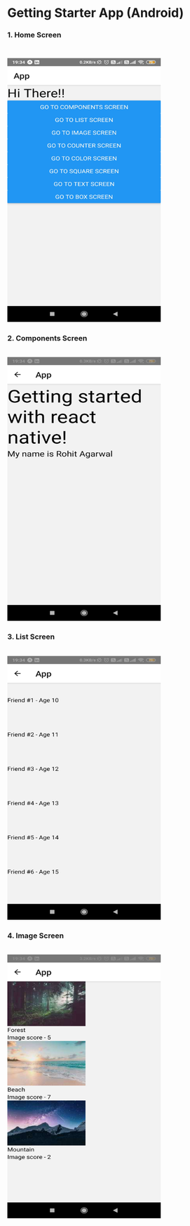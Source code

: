 # Getting Starter App (Android)


<div>
  <h3>1. Home Screen<h3><br/>
<img src="https://github.com/javamultiplex/react-native/blob/master/rn-starter/home_screen.jpg" width="350" height="600">
  <h3>2. Components Screen </h3><br/>
<img src="https://github.com/javamultiplex/react-native/blob/master/rn-starter/components_screen.jpg" width="350" height="600">
   <h3>3. List Screen </h3><br/>
<img src="https://github.com/javamultiplex/react-native/blob/master/rn-starter/List_Screen.jpg" width="350" height="600">
    <h3>4. Image Screen </h3><br/>
<img src="https://github.com/javamultiplex/react-native/blob/master/rn-starter/Image_screen.jpg" width="350" height="600">
<div>

